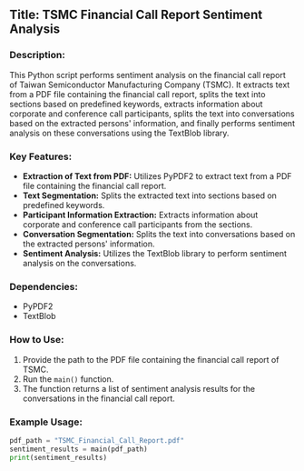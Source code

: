 ## Title: TSMC Financial Call Report Sentiment Analysis

### Description:

This Python script performs sentiment analysis on the financial call report of Taiwan Semiconductor Manufacturing Company (TSMC). It extracts text from a PDF file containing the financial call report, splits the text into sections based on predefined keywords, extracts information about corporate and conference call participants, splits the text into conversations based on the extracted persons' information, and finally performs sentiment analysis on these conversations using the TextBlob library.

### Key Features:

- **Extraction of Text from PDF:** Utilizes PyPDF2 to extract text from a PDF file containing the financial call report.
- **Text Segmentation:** Splits the extracted text into sections based on predefined keywords.
- **Participant Information Extraction:** Extracts information about corporate and conference call participants from the sections.
- **Conversation Segmentation:** Splits the text into conversations based on the extracted persons' information.
- **Sentiment Analysis:** Utilizes the TextBlob library to perform sentiment analysis on the conversations.

### Dependencies:

- PyPDF2
- TextBlob

### How to Use:

1. Provide the path to the PDF file containing the financial call report of TSMC.
2. Run the `main()` function.
3. The function returns a list of sentiment analysis results for the conversations in the financial call report.

### Example Usage:

```python
pdf_path = "TSMC_Financial_Call_Report.pdf"
sentiment_results = main(pdf_path)
print(sentiment_results)
